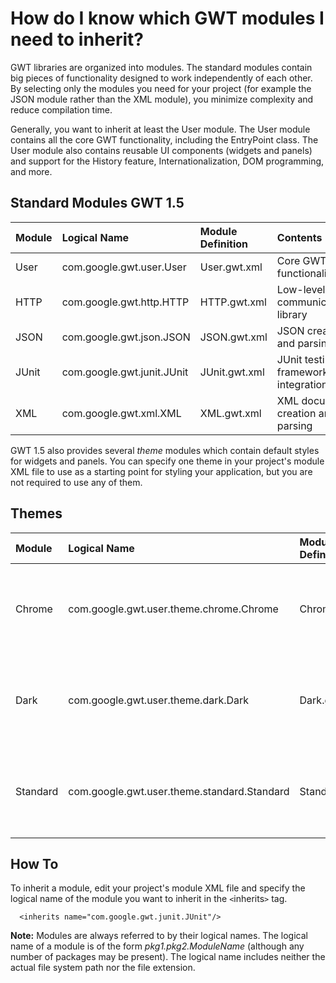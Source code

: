 # How do I know which GWT modules I need to inherit? #
GWT libraries are organized into modules. The standard modules contain big pieces of functionality designed to work independently of each other. By selecting only the modules you need for your project (for example the JSON module rather than the XML module), you minimize complexity and reduce compilation time.

Generally, you want to inherit at least the User module. The User module contains all the core GWT functionality, including the EntryPoint class. The User module also contains reusable UI components (widgets and panels) and support for the History feature, Internationalization, DOM programming, and more.

## Standard Modules GWT 1.5 ##
| **Module** | **Logical Name** | **Module Definition** | **Contents** |
|:-----------|:-----------------|:----------------------|:-------------|
| User       | com.google.gwt.user.User | User.gwt.xml          | Core GWT functionality|
| HTTP       | com.google.gwt.http.HTTP | HTTP.gwt.xml          | Low-level HTTP communications library |
| JSON       | com.google.gwt.json.JSON | JSON.gwt.xml          | JSON creation and parsing |
| JUnit      | com.google.gwt.junit.JUnit | JUnit.gwt.xml         | JUnit testing framework integration |
| XML        | com.google.gwt.xml.XML | XML.gwt.xml           | XML document creation and parsing |

GWT 1.5 also provides several _theme_ modules which contain default styles for widgets and panels. You can specify one theme in your project's module XML file to use as a starting point for styling your application, but you are not required to use any of them.

## Themes ##
| **Module** | **Logical Name** | **Module Definition** | **Contents** |
|:-----------|:-----------------|:----------------------|:-------------|
| Chrome     | com.google.gwt.user.theme.chrome.Chrome | Chrome.gwt.xml        | Style sheet and images for the Chrome theme. |
| Dark       | com.google.gwt.user.theme.dark.Dark | Dark.gwt.xml          | Style sheet and images for the Dark theme. |
| Standard   | com.google.gwt.user.theme.standard.Standard | Standard.gwt.xml      | Style sheet and images for the Standard theme. |

## How To ##
To inherit a module, edit your project's module XML file and specify the logical name of the module you want to inherit in the `<`inherits`>` tag.

```
  <inherits name="com.google.gwt.junit.JUnit"/>
```

**Note:**
Modules are always referred to by their logical names.
The logical name of a module is of the form _pkg1.pkg2.ModuleName_ (although any number of packages may be present).
The logical name includes neither the actual file system path nor the file extension.
